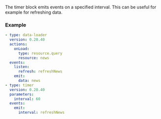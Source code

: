 The timer block emits events on a specified interval. This can be useful for example for refreshing
data.

### Example

```yaml
- type: data-loader
  version: 0.20.40
  actions:
    onLoad:
      type: resource.query
      resource: news
  events:
    listen:
      refresh: refreshNews
    emit:
      data: news
- type: timer
  version: 0.20.40
  parameters:
    interval: 60
  events:
    emit:
      interval: refreshNews
```
